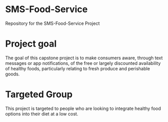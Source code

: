# SMS-Food-Service
Repository for the SMS-Food-Service Project

# Project goal
The goal of this capstone project is to make consumers aware, through text messages or app notifications, of the free or largely discounted availability of healthy foods, particularly relating to fresh produce and perishable goods. 

# Targeted Group
This project is targeted to people who are looking to integrate healthy food options into their diet at a low cost.
